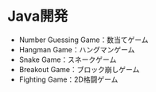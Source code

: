 # Java開発

- Number Guessing Game：数当てゲーム
- Hangman Game：ハングマンゲーム
- Snake Game：スネークゲーム
- Breakout Game：ブロック崩しゲーム
- Fighting Game：2D格闘ゲーム
